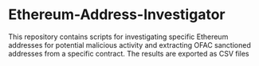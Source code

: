 # Ethereum-Address-Investigator
This repository contains scripts for investigating specific Ethereum addresses for potential malicious activity and extracting OFAC sanctioned addresses from a specific contract. The results are exported as CSV files
